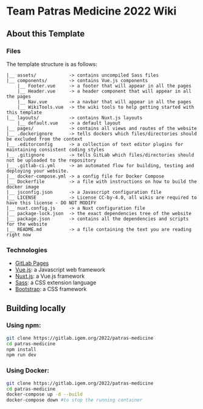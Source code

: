 # Team Patras Medicine 2022 Wiki

## About this Template

### Files
The template structure is as follows:

    |__ assets/            -> contains uncompiled Sass files
    |__ components/        -> contains Vue.js components
        |__ Footer.vue     -> a footer that will appear in all the pages
        |__ Header.vue     -> a header component that will appear in all the pages 
        |__ Nav.vue        -> a navbar that will appear in all the pages
        |__ WikiTools.vue  -> the wiki tools to help getting started with this template
    |__ layouts/           -> contains Nuxt.js layouts
        |__ default.vue    -> a default layout 
    |__ pages/             -> contains all views and routes of the website
    |__ .dockerignore      -> tells dockers which files/directories should be excluded from the context
    |__ .editorconfig      -> a collection of text editor plugins for maintaining consistent coding styles
    |__ .gitignore         -> tells GitLab which files/directories should not be uploaded to the repository
    |__ .gitlab-ci.yml     -> an automated flow for building, testing and deploying your website.
    |__ docker-compose.yml -> a config file for Docker Compose
    |__ Dockerfile         -> a file with instructions on how to build the docker image
    |__ jsconfig.json      -> a Javascript configuration file
    |__ LICENSE            -> License CC-by-4.0, all wikis are required to have this license - DO NOT MODIFY
    |__ nuxt.config.js     -> a Nuxt configuration file
    |__ package-lock.json  -> the exact dependencies tree of the website
    |__ package.json       -> contains all the dependencies and scripts for the website
    |__ README.md          -> a file containing the text you are reading right now
    
### Technologies
  * [GitLab Pages](https://docs.gitlab.com/ee/user/project/pages/)
  * [Vue.js](https://vuejs.org/): a Javascript web framework
  * [Nuxt.js](https://nuxtjs.org/): a Vue.js framework
  * [Sass](https://sass-lang.com/): a CSS extension language
  * [Bootstrap](https://getbootstrap.com/): a CSS framework

## Building locally

### Using npm:
``` bash
git clone https://gitlab.igem.org/2022/patras-medicine
cd patras-medicine
npm install
npm run dev
```

### Using Docker:
``` bash
git clone https://gitlab.igem.org/2022/patras-medicine
cd patras-medicine
docker-compose up -d --build
docker-compose down #to stop the running container
```